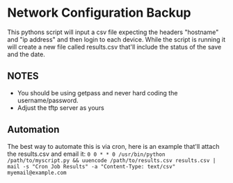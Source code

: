 # Network Configuration Backup

This pythons script will input a csv file expecting the headers "hostname" and "ip address" and then login to each device. While the script is running it will create a new file called results.csv that'll include the status of the save and the date. 

## NOTES ##
- You should be using getpass and never hard coding the username/password. 
- Adjust the tftp server as yours 

## Automation ##
The best way to automate this is via cron, here is an example that'll attach the results.csv and email it:
``0 0 * * 0 /usr/bin/python /path/to/myscript.py && uuencode /path/to/results.csv results.csv | mail -s "Cron Job Results" -a "Content-Type: text/csv" myemail@example.com``
